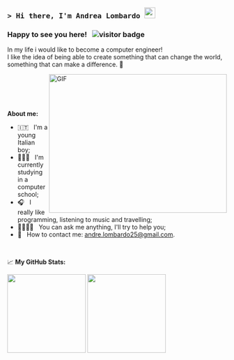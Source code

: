 ### <samp> > Hi there, I'm Andrea Lombardo <img src="https://media.giphy.com/media/hvRJCLFzcasrR4ia7z/giphy.gif" width="25"> </samp>

### Happy to see you here! &nbsp; ![visitor badge](https://visitor-badge.glitch.me/badge?page_id=andrelombardo.visitor-badge)

In my life i would like to become a computer engineer! <br> 
I like the idea of being able to create something that can change the world, something that can make a difference. 🚀

<img align="right" alt="GIF" src="https://camo.githubusercontent.com/5ddf73ad3a205111cf8c686f687fc216c2946a75005718c8da5b837ad9de78c9/68747470733a2f2f7468756d62732e6766796361742e636f6d2f4576696c4e657874446576696c666973682d736d616c6c2e676966" width="408" height="318" margin-top="250" />


</br>
</br>
</br>
</br>
  
**About me:**


- 🇮🇹 &nbsp; I'm a young Italian boy;
- 👨🏻‍💻 &nbsp; I'm currently studying in a computer school;
- 🎧 &nbsp; I really like programming, listening to music and travelling;
- 🫱🏻‍🫲🏾 &nbsp; You can ask me anything, I'll try to help you;
- 📧 &nbsp; How to contact me: andre.lombardo25@gmail.com.

</br>

📈 **My GitHub Stats:**

<p>
  <img height="180em" src="https://github-readme-stats.vercel.app/api?username=andrelombardo&show_icons=true&hide_border=true&&count_private=true&include_all_commits=true" />
  <img height="180em" src="https://github-readme-stats.vercel.app/api/top-langs/?username=andrelombardo&exclude_repo=KNN-Image-Classification&show_icons=true&hide_border=true&layout=compact&langs_count=8"/>
</p>
